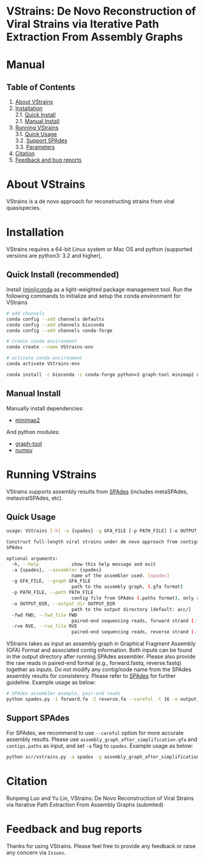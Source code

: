 # VStrains: De Novo Reconstruction of Viral Strains via Iterative Path Extraction From Assembly Graphs

Manual
===========

Table of Contents
-----------------

1. [About VStrains](#sec1) </br>
2. [Installation](#sec2) </br>
   2.1. [Quick Install](#sec2.1) </br>
   2.1. [Manual Install](#sec2.2) </br>
3. [Running VStrains](#sec3) </br>
   3.1. [Quick Usage](#sec3.1) </br>
   3.2. [Support SPAdes](#sec3.2) </br>
   3.3. [Parameters](#sec3.4) </br>
4. [Citation](#sec4) </br>
5. [Feedback and bug reports](#sec5)</br>

<a name="sec1"></a>
# About VStrains

VStrains is a de novo approach for reconstructing strains from viral quasispecies.

<!-- Please refer to our [paper](NULL) and [supplementary Material](NULL) for details methodology. -->

<a name="sec2"></a>
# Installation

VStrains requires a 64-bit Linux system or Mac OS and python (supported versions are python3: 3.2 and higher), 

<a name="sec2.1"></a>
## Quick Install (**recommended**)

Install [(mini)conda](https://conda.io/miniconda.html) as a light-weighted package management tool. Run the following commands to initialize and setup the conda environment for VStrains

```bash
# add channels
conda config --add channels defaults
conda config --add channels bioconda
conda config --add channels conda-forge

# create conda environment
conda create --name VStrains-env

# activate conda environment
conda activate VStrains-env

conda install -c bioconda -c conda-forge python=3 graph-tool minimap2 numpy gfapy
```

<a name="sec2.2"></a>
## Manual Install

Manually install dependencies: 
- [minimap2](https://github.com/lh3/minimap2)  

And python modules:
- [graph-tool](https://graph-tool.skewed.de)
- [numpy](https://numpy.org)
<!-- - [scikit-learn](https://scikit-learn.org/stable/install.html)
- [pandas](https://pandas.pydata.org/docs/getting_started/install.html) -->

<a name="sec3"></a>
# Running VStrains

VStrains supports assembly results from [SPAdes](https://github.com/ablab/spades) (includes metaSPAdes, metaviralSPAdes, etc).

<a name="sec3.1"></a>
## Quick Usage

```bash
usage: VStrains [-h] -a {spades} -g GFA_FILE [-p PATH_FILE] [-o OUTPUT_DIR] -fwd FWD -rve RVE

Construct full-length viral strains under de novo approach from contigs and assembly graph, currently supports
SPAdes

optional arguments:
  -h, --help            show this help message and exit
  -a {spades}, --assembler {spades}
                        name of the assembler used. [spades]
  -g GFA_FILE, --graph GFA_FILE
                        path to the assembly graph, (.gfa format)
  -p PATH_FILE, --path PATH_FILE
                        contig file from SPAdes (.paths format), only required for SPAdes. e.g., contigs.paths
  -o OUTPUT_DIR, --output_dir OUTPUT_DIR
                        path to the output directory [default: acc/]
  -fwd FWD, --fwd_file FWD
                        paired-end sequencing reads, forward strand (.fastq format)
  -rve RVE, --rve_file RVE
                        paired-end sequencing reads, reverse strand (.fastq format)
```

VStrains takes as input an assembly graph in Graphical Fragment Assembly (GFA) Format and associated contig information. Both inputs can be found in the output directory after running SPAdes assembler. Please also provide the raw reads in paired-end format (e.g., forward.fastq, reverse.fastq) together as inputs. Do not modify any contig/node name from the SPAdes assembly results for consistency. Please refer to [SPAdes](https://github.com/ablab/spades) for further guideline. Example usage as below:

```bash
# SPAdes assembler example, pair-end reads
python spades.py -1 forward.fa -2 reverse.fa --careful -t 16 -o output_dir
```

<a name="sec3.2"></a>
## Support SPAdes

For SPAdes, we recommend to use `--careful` option for more accurate assembly results. Please use `assembly_graph_after_simplification.gfa` and `contigs.paths` as input, and set `-a` flag to `spades`. Example usage as below:

```bash
python scr/vstrains.py -a spades -g assembly_graph_after_simplification.gfa -p contigs.paths -o output_dir -fwd forward.fastq -rve reverse.fastq
```

<!-- <a name="sec3.3"></a> -->
<!-- ## Parameters -->

<!-- ### Minimum Node Coverage

This sets the minimum node coverage for filtering the inaccurate nodes from initial assembly graph. By default, the node coverage is automatically set based on coverage distribution, which demonstrates good result among all tested datasets. Please use `-mc` flag to input the customized minimum node coverage if needed.

### Minimum Contig Length

Since SPAdes normally output all the nodes from assembly graph as contigs, short or low coverage contig may lead to less accuracy and confidence. By default, single node contig with length less than 250bp or coverage less then `--mc` (defined above) is filtered out. Please use `-ml` flag to input the customized minimum contig length if needed. -->

<a name="sec4"></a>
# Citation

Runpeng Luo and Yu Lin, VStrains: De Novo Reconstruction of Viral Strains via Iterative Path Extraction From Assembly Graphs (submited)

<a name="sec5"></a>
# Feedback and bug reports

Thanks for using VStrains. Please feel free to provide any feedback or raise any concern via `Issues`.

